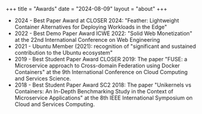 +++
title = "Awards"
date = "2024-08-09"
layout = "about"
+++

- 2024 - Best Paper Award at CLOSER 2024: "Feather: Lightweight Container Alternatives for Deploying Workloads in the Edge"
- 2022 - Best Demo Paper Award ICWE 2022: "Solid Web Monetization" at the 22nd International Conference on Web Engineering
- 2021 - Ubuntu Member (2021): recognition of "significant and sustained contribution to the Ubuntu ecosystem"
- 2019 - Best Student Paper Award CLOSER 2019: The paper "FUSE: a Microservice approach to Cross-domain Federation using Docker Containers" at the 9th International Conference on Cloud Computing and Services Science.
- 2018 - Best Student Paper Award SC2 2018: The paper "Unikernels vs Containers: An In-Depth Benchmarking Study in the Context of Microservice Applications" at the 8th IEEE International Symposium on Cloud and Services Computing.
